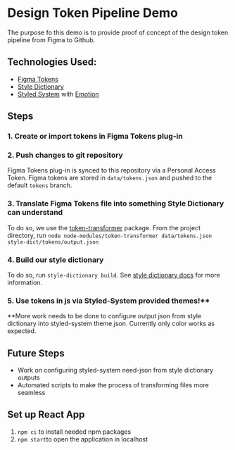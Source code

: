 # Design Token Pipeline Demo

The purpose fo this demo is to provide proof of concept of the design token pipeline from Figma to Github.

## Technologies Used:
* [Figma Tokens](https://docs.figmatokens.com/)
* [Style Dictionary](https://amzn.github.io/style-dictionary/#/)
* [Styled System](https://styled-system.com/) with [Emotion](https://github.com/emotion-js/emotion)

## Steps
### 1. Create or import tokens in Figma Tokens plug-in
### 2. Push changes to git repository
Figma Tokens plug-in is synced to this repository via a Personal Access Token. Figma tokens are stored in `data/tokens.json` and pushed to the default `tokens` branch.
### 3. Translate Figma Tokens file into something Style Dictionary can understand
To do so, we use the [token-transformer](https://www.npmjs.com/package/token-transformer) package. From the project directory, run  `node node-modules/token-transformer data/tokens.json style-dict/tokens/output.json`
### 4. Build our style dictionary
To do so, run `style-dictionary build`. See [style dictionary docs](https://amzn.github.io/style-dictionary/#/) for more information.
### 5. Use tokens in js via Styled-System provided themes!**

**More work needs to be done to configure output json from style dictionary into styled-system theme json. Currently only color works as expected.

## Future Steps
* Work on configuring styled-system need-json from style dictionary outputs
* Automated scripts to make the process of transforming files more seamless

## Set up React App
1. `npm ci` to install needed npm packages
2. `npm start`to open the application in localhost
